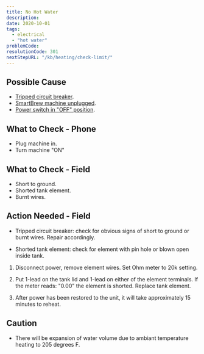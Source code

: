 ```yaml
---
title: No Hot Water
description:
date: 2020-10-01
tags:
  - electrical
  - "hot water"
problemCode: 
resolutionCode: 301
nextStepURL: "/kb/heating/check-limit/"
---
```

## Possible Cause

- [Tripped circuit breaker](/kb/power/check-circuit-breaker/).
- [SmartBrew machine unplugged](/kb/power/connect-machine/).
- [Power switch in "OFF" position](/kb/power/turn-on-machine/).

## What to Check - Phone

- Plug machine in.
- Turn machine "ON"

## What to Check - Field

- Short to ground.
- Shorted tank element.
- Burnt wires.

## Action Needed - Field

- Tripped circuit breaker: check for obvious signs of short to ground or burnt wires. Repair accordingly.

- Shorted tank element: check for element with pin hole or blown open inside tank.

1) Disconnect power, remove element wires. Set Ohm meter to 20k setting.

2) Put 1-lead on the tank lid and 1-lead on either of the element terminals. If the meter reads: "0.00" the element is shorted. Replace tank element.

3) After power has been restored to the unit, it will take approximately 15 minutes to reheat.

## Caution

- There will be expansion of water volume due to ambiant temperature heating to 205 degrees F.